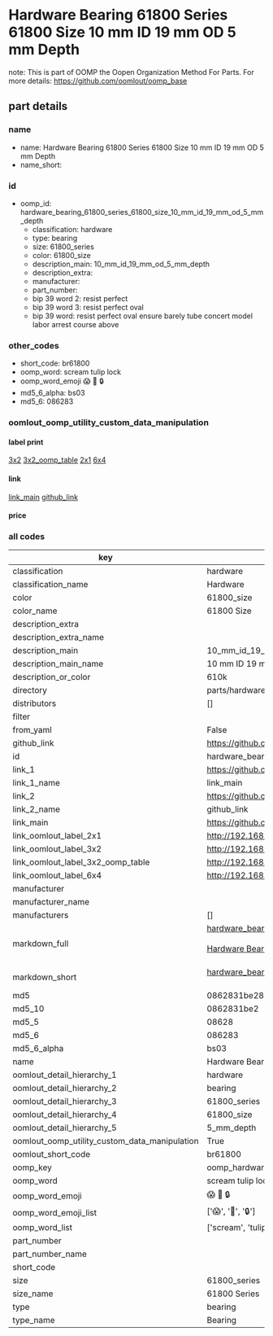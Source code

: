 # Hardware Bearing 61800 Series 61800 Size 10 mm ID 19 mm OD 5 mm Depth  

note: This is part of OOMP the Oopen Organization Method For Parts. For more details: https://github.com/oomlout/oomp_base

##  part details





### name
* name: Hardware Bearing 61800 Series 61800 Size 10 mm ID 19 mm OD 5 mm Depth
* name_short: 
### id
* oomp_id: hardware_bearing_61800_series_61800_size_10_mm_id_19_mm_od_5_mm_depth
  * classification: hardware
  * type: bearing
  * size: 61800_series
  * color: 61800_size
  * description_main: 10_mm_id_19_mm_od_5_mm_depth
  * description_extra: 
  * manufacturer: 
  * part_number: 
  * bip 39 word 2: resist perfect
  * bip 39 word 3: resist perfect oval
  * bip 39 word: resist perfect oval ensure barely tube concert model labor arrest course above

### other_codes
* short_code: br61800
* oomp_word: scream tulip lock
* oomp_word_emoji :scream: :tulip: :lock:
* md5_6_alpha: bs03
* md5_6: 086283






### oomlout_oomp_utility_custom_data_manipulation
#### label print
[3x2](http://192.168.1.245:1112/?label=oomp%20bs03)
[3x2_oomp_table](http://192.168.1.107:1112/?label=oomp%20bs03)
[2x1](http://192.168.1.242:1112/?label=oomp%20bs03)
[6x4](http://192.168.1.55:1112/?label=oomp%20bs03)    

#### link

[link_main](https://github.com/oomlout/oomlout_oomp_current_version_messy/tree/main/parts/hardware_bearing_61800_series_61800_size_10_mm_id_19_mm_od_5_mm_depth) [github_link](https://github.com/oomlout/oomlout_oomp_part_src/tree/main/parts/hardware_bearing_61800_series_61800_size_10_mm_id_19_mm_od_5_mm_depth)                             

#### price







### all codes 
| key | value |  
| --- | --- |  
| classification | hardware |  
| classification_name | Hardware |  
| color | 61800_size |  
| color_name | 61800 Size |  
| description_extra |  |  
| description_extra_name |  |  
| description_main | 10_mm_id_19_mm_od_5_mm_depth |  
| description_main_name | 10 mm ID 19 mm OD 5 mm Depth |  
| description_or_color | 610k |  
| directory | parts/hardware_bearing_61800_series_61800_size_10_mm_id_19_mm_od_5_mm_depth |  
| distributors | [] |  
| filter |  |  
| from_yaml | False |  
| github_link | https://github.com/oomlout/oomlout_oomp_part_src/tree/main/parts/hardware_bearing_61800_series_61800_size_10_mm_id_19_mm_od_5_mm_depth |  
| id | hardware_bearing_61800_series_61800_size_10_mm_id_19_mm_od_5_mm_depth |  
| link_1 | https://github.com/oomlout/oomlout_oomp_current_version_messy/tree/main/parts/hardware_bearing_61800_series_61800_size_10_mm_id_19_mm_od_5_mm_depth |  
| link_1_name | link_main |  
| link_2 | https://github.com/oomlout/oomlout_oomp_part_src/tree/main/parts/hardware_bearing_61800_series_61800_size_10_mm_id_19_mm_od_5_mm_depth |  
| link_2_name | github_link |  
| link_main | https://github.com/oomlout/oomlout_oomp_current_version_messy/tree/main/parts/hardware_bearing_61800_series_61800_size_10_mm_id_19_mm_od_5_mm_depth |  
| link_oomlout_label_2x1 | http://192.168.1.242:1112/?label=oomp%20bs03 |  
| link_oomlout_label_3x2 | http://192.168.1.245:1112/?label=oomp%20bs03 |  
| link_oomlout_label_3x2_oomp_table | http://192.168.1.107:1112/?label=oomp%20bs03 |  
| link_oomlout_label_6x4 | http://192.168.1.55:1112/?label=oomp%20bs03 |  
| manufacturer |  |  
| manufacturer_name |  |  
| manufacturers | [] |  
| markdown_full | [hardware_bearing_61800_series_61800_size_10_mm_id_19_mm_od_5_mm_depth](https://github.com/oomlout/oomlout_oomp_current_version_messy/tree/main/parts/hardware_bearing_61800_series_61800_size_10_mm_id_19_mm_od_5_mm_depth)<br>[](https://github.com/oomlout/oomlout_oomp_current_version_messy/tree/main/parts/hardware_bearing_61800_series_61800_size_10_mm_id_19_mm_od_5_mm_depth)<br>[Hardware Bearing 61800 Series 61800 Size 10 Mm Id 19 Mm Od 5 Mm Depth](https://github.com/oomlout/oomlout_oomp_current_version_messy/tree/main/parts/hardware_bearing_61800_series_61800_size_10_mm_id_19_mm_od_5_mm_depth)<br><br> |  
| markdown_short | [hardware_bearing_61800_series_61800_size_10_mm_id_19_mm_od_5_mm_depth](https://github.com/oomlout/oomlout_oomp_current_version_messy/tree/main/parts/hardware_bearing_61800_series_61800_size_10_mm_id_19_mm_od_5_mm_depth)<br><br> |  
| md5 | 0862831be28e85d7a80944b53b68c5bb |  
| md5_10 | 0862831be2 |  
| md5_5 | 08628 |  
| md5_6 | 086283 |  
| md5_6_alpha | bs03 |  
| name | Hardware Bearing 61800 Series 61800 Size 10 mm ID 19 mm OD 5 mm Depth |  
| oomlout_detail_hierarchy_1 | hardware |  
| oomlout_detail_hierarchy_2 | bearing |  
| oomlout_detail_hierarchy_3 | 61800_series |  
| oomlout_detail_hierarchy_4 | 61800_size |  
| oomlout_detail_hierarchy_5 | 5_mm_depth |  
| oomlout_oomp_utility_custom_data_manipulation | True |  
| oomlout_short_code | br61800 |  
| oomp_key | oomp_hardware_bearing_61800_series_61800_size_10_mm_id_19_mm_od_5_mm_depth |  
| oomp_word | scream tulip lock |  
| oomp_word_emoji | :scream: :tulip: :lock: |  
| oomp_word_emoji_list | [':scream:', ':tulip:', ':lock:'] |  
| oomp_word_list | ['scream', 'tulip', 'lock'] |  
| part_number |  |  
| part_number_name |  |  
| short_code |  |  
| size | 61800_series |  
| size_name | 61800 Series |  
| type | bearing |  
| type_name | Bearing |  
